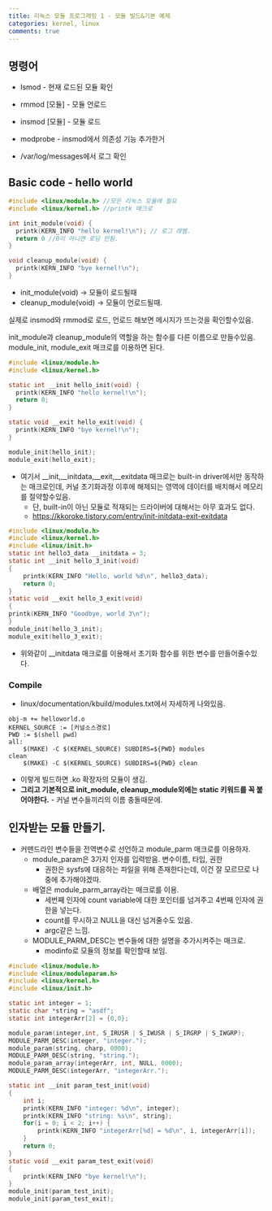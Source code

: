 ```yaml
---
title: 리눅스 모듈 프로그래밍 1 - 모듈 빌드&기본 예제
categories: kernel, linux
comments: true
---
```

## 명령어

- lsmod - 현재 로드된 모듈 확인
- rmmod [모듈] - 모듈 언로드
- insmod [모듈] - 모듈 로드
- modprobe - insmod에서 의존성 기능 추가한거

- /var/log/messages에서 로그 확인

## Basic code - hello world

```c
#include <linux/module.h> //모든 리눅스 모듈에 필요
#include <linux/kernel.h> //printk 매크로

int init_module(void) {
  printk(KERN_INFO "hello kernel!\n"); // 로그 레벨.
  return 0 //0이 아니면 로딩 안됨.
}

void cleanup_module(void) {
  printk(KERN_INFO "bye kernel!\n");
}
```

- init_module(void) -> 모듈이 로드될때
- cleanup_module(void) -> 모듈이 언로드될때.

실제로 insmod와 rmmod로 로드, 언로드 해보면 메시지가 뜨는것을 확인할수있음.

init_module과 cleanup_module의 역할을 하는 함수를 다른 이름으로 만들수있음. module_init, module_exit 매크로를 이용하면 된다.

```c
#include <linux/module.h> 
#include <linux/kernel.h>

static int __init hello_init(void) {
  printk(KERN_INFO "hello kernel!\n"); 
  return 0;
}

static void __exit hello_exit(void) {
  printk(KERN_INFO "bye kernel!\n");
}

module_init(hello_init);
module_exit(hello_exit);
```

- 여기서 \_\_init,\_\_initdata,\_\_exit,\_\_exitdata 매크로는 built-in driver에서만 동작하는 매크로인데, 커널 초기화과정 이후에 해제되는 영역에 데이터를 배치해서 메모리를 절약할수있음.
  - 단, built-in이 아닌 모듈로 적재되는 드라이버에 대해서는 아무 효과도 없다.
  - https://kkoroke.tistory.com/entry/init-initdata-exit-exitdata

```c
#include <linux/module.h>
#include <linux/kernel.h>
#include <linux/init.h>
static int hello3_data __initdata = 3;
static int __init hello_3_init(void)
{
	printk(KERN_INFO "Hello, world %d\n", hello3_data);
	return 0; 
}
static void __exit hello_3_exit(void) 
{
printk(KERN_INFO "Goodbye, world 3\n"); 
}
module_init(hello_3_init);
module_exit(hello_3_exit);
```

- 위와같이 \_\_initdata 매크로를 이용해서 초기화 함수를 위한 변수를 만들어줄수있다.

### Compile

- linux/documentation/kbuild/modules.txt에서 자세하게 나와있음.

```
obj-m += helloworld.o
KERNEL_SOURCE := [커널소스경로]
PWD := $(shell pwd)
all:
	$(MAKE) -C $(KERNEL_SOURCE) SUBDIRS=${PWD} modules
clean
	$(MAKE) -C $(KERNEL_SOURCE) SUBDIRS=${PWD} clean
```

- 이렇게 빌드하면 .ko 확장자의 모듈이 생김. 
- __그리고 기본적으로 init_module, cleanup_module외에는 static 키워드를 꼭 붙어야한다.__ - 커널 변수들끼리의 이름 충돌때문에.

## 인자받는 모듈 만들기.

- 커맨드라인 변수들을 전역변수로 선언하고 module_parm 매크로를 이용하자.
  - module_param은 3가지 인자를 입력받음. 변수이름, 타입, 권한
    - 권한은 sysfs에 대응하는 파일을 위해 존재한다는데, 이건 잘 모르므로 나중에 추가해야겠따.
  - 배열은 module_parm_array라는 매크로를 이용.
    - 세번째 인자에 count variable에 대한 포인터를 넘겨주고 4번째 인자에 권한을 넣는다.
    - count를 무시하고 NULL을 대신 넘겨줄수도 있음.
    - argc같은 느낌.
  - MODULE_PARM_DESC는 변수들에 대한 설명을 추가시켜주는 매크로.
    - modinfo로 모듈의 정보를 확인할때 보임.

```c
#include <linux/module.h>
#include <linux/moduleparam.h>
#include <linux/kernel.h>
#include <linux/init.h>

static int integer = 1;
static char *string = "asdf";
static int integerArr[2] = {0,0};

module_param(integer,int, S_IRUSR | S_IWUSR | S_IRGRP | S_IWGRP);
MODULE_PARM_DESC(integer, "integer.");
module_param(string, charp, 0000);
MODULE_PARM_DESC(string, "string.");
module_param_array(integerArr, int, NULL, 0000);
MODULE_PARM_DESC(integerArr, "integerArr.");

static int __init param_test_init(void)
{
	int i;
	printk(KERN_INFO "integer: %d\n", integer);
	printk(KERN_INFO "string: %s\n", string);
	for(i = 0; i < 2; i++) {
		printk(KERN_INFO "integerArr[%d] = %d\n", i, integerArr[i]);
	}
	return 0;
}
static void __exit param_test_exit(void)
{
	printk(KERN_INFO "bye kernel!\n");
}
module_init(param_test_init);
module_init(param_test_exit);
```


